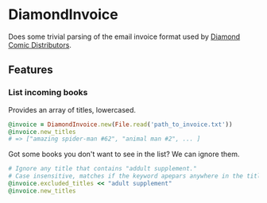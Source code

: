 # DiamondInvoice

Does some trivial parsing of the email invoice format used by [Diamond Comic
Distributors](http://www.diamondcomics.com/). 

## Features

### List incoming books

Provides an array of titles, lowercased. 

```ruby
@invoice = DiamondInvoice.new(File.read('path_to_invoice.txt'))
@invoice.new_titles
# => ["amazing spider-man #62", "animal man #2", ... ]
```

Got some books you don't want to see in the list? We can ignore them.

```ruby
# Ignore any title that contains "addult supplement."
# Case insensitive, matches if the keyword apepars anywhere in the title.
@invoice.excluded_titles << "adult supplement" 
@invoice.new_titles 
```
